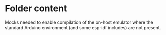 # Folder content

Mocks needed to enable compilation of the on-host emulator where the standard Arduino environment (and some esp-idf includes) are not present.
